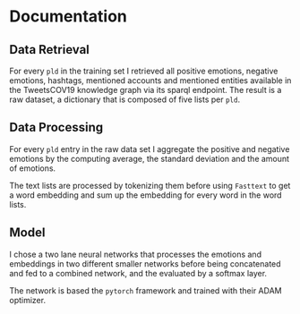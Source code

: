 # Documentation 

## Data Retrieval

For every `pld` in the training set I retrieved all positive emotions, negative emotions, hashtags,
mentioned accounts and mentioned entities available in the TweetsCOV19 knowledge graph via its sparql 
endpoint. The result is a raw dataset, a dictionary that is composed of five lists per `pld`.    

## Data Processing 

For every `pld` entry in the raw data set I aggregate the positive and negative emotions by 
the computing average, the standard deviation and the amount of emotions. 

The text lists are processed by tokenizing them before using `Fasttext` to get a word embedding 
and sum up the embedding for every word in the word lists.   

## Model

I chose a two lane neural networks that processes the emotions and embeddings in two different
smaller networks before being concatenated and fed to a combined network, and the evaluated by 
a softmax layer. 

The network is based the `pytorch` framework and trained with their ADAM optimizer.  





